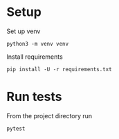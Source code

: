# Setup
Set up venv

`python3 -m venv venv`

Install requirements

`pip install -U -r requirements.txt`

# Run tests
From the project directory run

`pytest`
